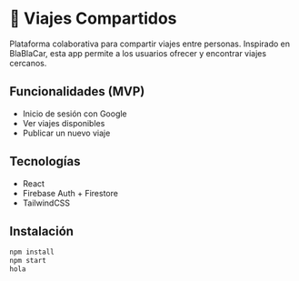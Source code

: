 # 🚗 Viajes Compartidos

Plataforma colaborativa para compartir viajes entre personas. Inspirado en BlaBlaCar, esta app permite a los usuarios ofrecer y encontrar viajes cercanos.

## Funcionalidades (MVP)
- Inicio de sesión con Google
- Ver viajes disponibles
- Publicar un nuevo viaje

## Tecnologías
- React
- Firebase Auth + Firestore
- TailwindCSS

## Instalación
```bash
npm install
npm start 
hola
